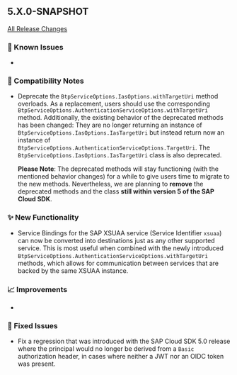 ## 5.X.0-SNAPSHOT

[All Release Changes](https://github.com/SAP/cloud-sdk-java/releases)

### 🚧 Known Issues

- 

### 🔧 Compatibility Notes

- Deprecate the `BtpServiceOptions.IasOptions.withTargetUri` method overloads.
  As a replacement, users should use the corresponding `BtpServiceOptions.AuthenticationServiceOptions.withTargetUri` method.
  Additionally, the existing behavior of the deprecated methods has been changed:
  They are no longer returning an instance of `BtpServiceOptions.IasOptions.IasTargetUri` but instead return now an instance of `BtpServiceOptions.AuthenticationServiceOptions.TargetUri`.
  The `BtpServiceOptions.IasOptions.IasTargetUri` class is also deprecated.

  **Please Note**: 
  The deprecated methods will stay functioning (with the mentioned behavior changes) for a while to give users time to migrate to the new methods.
  Nevertheless, we are planning to **remove** the deprecated methods and the class **still within version 5 of the SAP Cloud SDK**.

### ✨ New Functionality

- Service Bindings for the SAP XSUAA service (Service Identifier `xsuaa`) can now be converted into destinations just as any other supported service.
  This is most useful when combined with the newly introduced `BtpServiceOptions.AuthenticationServiceOptions.withTargetUri` methods, which allows for communication between services that are backed by the same XSUAA instance.

### 📈 Improvements

- 

### 🐛 Fixed Issues

- Fix a regression that was introduced with the SAP Cloud SDK 5.0 release where the principal would no longer be derived from a `Basic` authorization header, in cases where neither a JWT nor an OIDC token was present.
